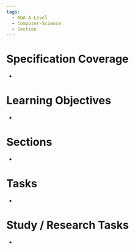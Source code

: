 ```yaml
---
tags:
  - AQA-A-Level
  - Computer-Science
  - Section
---
```

# Specification Coverage
- 

# Learning Objectives
- 

# Sections
- 

# Tasks
- 
# Study / Research Tasks
- 